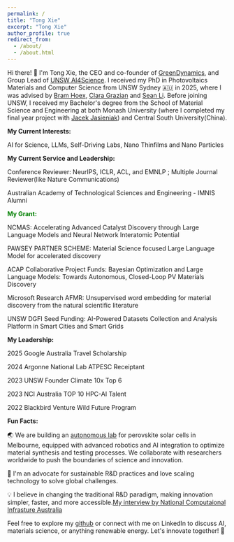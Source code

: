 ```yaml
---
permalink: /
title: "Tong Xie"
excerpt: "Tong Xie"
author_profile: true
redirect_from: 
  - /about/
  - /about.html
---
```

Hi there! 👋 I'm Tong Xie, the CEO and co-founder of [GreenDynamics](www.greendynamics.com.au), and Group Lead of [UNSW AI4Science](https://www.notion.so/greendynamics/All-about-MasterAI-UNSW-AI4Science-3b6ae2e03f104e569289322e5725938c). I received my PhD in Photovoltaics Materials and Computer Science from UNSW Sydney 🇦🇺 in 2025, where I was advised by [Bram Hoex](https://www.unsw.edu.au/staff/bram-hoex), [Clara Grazian](https://www.sydney.edu.au/science/about/our-people/academic-staff/clara-grazian.html) and [Sean Li](https://www.unsw.edu.au/staff/sean-li). Before joining UNSW, I received my Bachelor's degree from the School of Material Science and Engineering at both Monash University (where I completed my final year project with [Jacek Jasieniak](https://www.monash.edu/engineering/jacekjasieniak)) and Central South University(China).


**My Current Interests:**

AI for Science, LLMs, Self-Driving Labs, Nano Thinfilms and Nano Particles 

**My Current Service and Leadership:**

Conference Reviewer: NeurIPS, ICLR, ACL, and EMNLP ; Multiple Journal Reviewer(like Nature Communications)

Australian Academy of Technological Sciences and Engineering - IMNIS Alumni

**<span style="color: green; font-weight: bold;">My Grant:</span>**

NCMAS: Accelerating Advanced Catalyst Discovery through Large Language Models and Neural Network Interatomic Potential

PAWSEY PARTNER SCHEME: Material Science focused Large Language Model for accelerated discovery

ACAP Collaborative Project Funds: Bayesian Optimization and Large Language Models: Towards Autonomous, Closed-Loop PV Materials Discovery

Microsoft Research AFMR: Unsupervised word embedding for material discovery from the natural scientific literature 

UNSW DGFI Seed Funding: AI-Powered Datasets Collection and Analysis Platform in Smart Cities and Smart Grids

**My Leadership:**

2025 Google Australia Travel Scholarship

2024 Argonne National Lab ATPESC Receiptant

2023 UNSW Founder Climate 10x Top 6

2023 NCI Australia TOP 10 HPC-AI Talent

2022 Blackbird Venture Wild Future Program

**Fun Facts:**

🌏 We are building an [autonomous lab](https://anff.org.au/news/using-ai-to-capture-sunlight/) for perovskite solar cells in Melbourne, equipped with advanced robotics and AI integration to optimize material synthesis and testing processes. We collaborate with researchers worldwide to push the boundaries of science and innovation.

🌱 I'm an advocate for sustainable R&D practices and love scaling technology to solve global challenges.

💡 I believe in changing the traditional R&D paradigm, making innovation simpler, faster, and more accessible.[My interview by National Computaional Infrasture Australia](https://nci.org.au/research/research-highlights/ncis-hpc-ai-talent-program-recipient-makes-breakthrough-materials)

Feel free to explore my [github](https://github.com/MasterAI-EAM) or connect with me on LinkedIn to discuss AI, materials science, or anything renewable energy. Let's innovate together! 🚀

